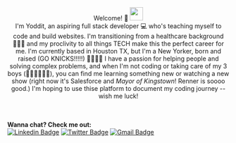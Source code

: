 <div align="center"> Welcome! 💛 <img src="http://raw.githubusercontent.com/aemmadi/aemmadi/master/wave.gif" width="30px"><br>
  I'm Yoddit, an aspiring full stack developer 💻 who's teaching myself to code and build websites. I'm transitioning from a healthcare background 👩🏾‍⚕️ and my proclivity to all things TECH make this the perfect career for me. I'm currently based in Houston TX, but I'm a New Yorker, born and raised (GO KNICKS!!!!!) 🧡💙🧡💙 I have a passion for helping people and solving complex problems, and when I'm not coding or taking care of my 3 boys (👶🏾👦🏾🧑🏽), you can find me learning something new or watching a new show (right now it's Salesforce and <i>Mayor of Kingstown</i>! Renner is soooo good.) I'm hoping to use thise platform to document my coding journey -- wish me luck! <br></div>
  <br>
  <br>
  
  
  **Wanna chat? Check me out:**<br>
  [![Linkedin Badge](https://img.shields.io/badge/-yodditmclean-blue?style=flat-square&logo=Linkedin&logoColor=white&link=https://www.linkedin.com/in/yoddit-mclean/)](https://www.linkedin.com/in/yoddit-mclean/)
[![Twitter Badge](https://img.shields.io/badge/-yoddit11-0B3C49?style=flat-square&labelColor=0B3C49&logo=Twitter&link=https://twitter.com/yoddit11)](https://twitter.com/yoddit11)
[![Gmail Badge](https://img.shields.io/badge/-yoddit.mclean@gmail.com-c14438?style=flat-square&logo=Gmail&logoColor=white&link=mailto:yoddit.mclean@gmail.com)](mailto:yoddit.mclean@gmail.com)


  
  </div>
